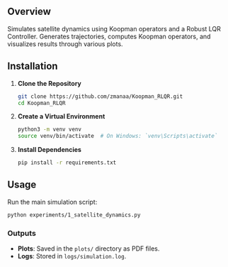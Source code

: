 ## Overview

Simulates satellite dynamics using Koopman operators and a Robust LQR Controller. Generates trajectories, computes Koopman operators, and visualizes results through various plots.

## Installation

1. **Clone the Repository**

   ```bash
   git clone https://github.com/zmanaa/Koopman_RLQR.git
   cd Koopman_RLQR
   ```

2. **Create a Virtual Environment**

   ```bash
   python3 -m venv venv
   source venv/bin/activate  # On Windows: `venv\Scripts\activate`
   ```

3. **Install Dependencies**

   ```bash
   pip install -r requirements.txt
   ```

## Usage

Run the main simulation script:

```bash
python experiments/1_satellite_dynamics.py
```

### Outputs

- **Plots**: Saved in the `plots/` directory as PDF files.
- **Logs**: Stored in `logs/simulation.log`.
